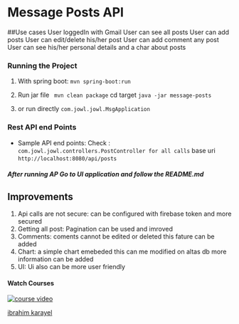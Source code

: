 # Message Posts API

##Use cases
User loggedIn with Gmail
User can see all posts 
User can add posts 
User can edit/delete his/her post
User can add comment any post
User can see his/her personal details and a char about posts


### Running the Project

1. With spring boot: 
    `mvn spring-boot:run`
  
2.  Run jar file 
    ` mvn clean package`   cd target  `java -jar message-posts`

3. or run directly  `com.jowl.jowl.MsgApplication`

### Rest API end Points

* Sample API end points: 
Check : `com.jowl.jowl.controllers.PostController for all calls`
base uri `http://localhost:8080/api/posts` 

##### After running AP Go to UI application and follow the README.md


## Improvements

1. Api calls are not secure: 
    can be configured with firebase token and more secured
2. Getting all post: 
    Pagination can be used and imroved 
3. Comments:
    coments cannot be edited or deleted this fature can be added 
3. Chart:
    a simple chart emebeded this can me modified on altas db more information can be added 
4.  UI:
   Ui also can be more user friendly 


#### Watch Courses
[![course video](https://i9.ytimg.com/vi/8FBsvpHUsxA/mq1.jpg?sqp=CN_aqO0F&rs=AOn4CLBuLvRJL1RSrGJxz2lDQ6WESU0LKQ)](https://youtu.be/8FBsvpHUsxA)


[ibrahim karayel](https://www.linkedin.com/in/ibrahimkarayel/)



